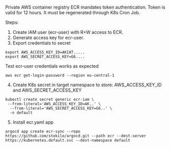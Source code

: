 ####

Private AWS container registry ECR mandates token authentication.
Token is valid for 12 hours. It must be regenerated through K8s Cron Job.

Steps:

1. Create IAM user (ecr-user) with R+W access to ECR. 
2. Generate access key for ecr-user.
3. Export credentials to secret

```shell
export AWS_ACCESS_KEY_ID=AKIAT.....
export AWS_SECRET_ACCESS_KEY=G6....
```

Test ecr-user credentials works as expected

```shell
aws ecr get-login-password --region eu-central-1
```

4. Create K8s secret in target namespace to store:
   AWS_ACCESS_KEY_ID and AWS_SECRET_ACCESS_KEY

```shell
kubectl create secret generic ecr-iam \
 --from-literal='AWS_ACCESS_KEY_ID=AK..' \
  --from-literal='AWS_SECRET_ACCESS_KEY=G6..' \
  -n default
```

5. Install ecr.yaml app

```shell
argocd app create ecr-sync --repo https://github.com/stokilo/argocd.git --path ecr --dest-server https://kubernetes.default.svc --dest-namespace default
```
